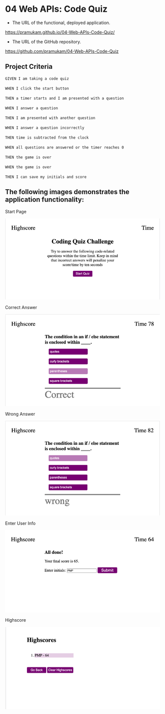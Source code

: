 # 04 Web APIs: Code Quiz

* The URL of the functional, deployed application.

https://pramukam.github.io/04-Web-APIs-Code-Quiz/

* The URL of the GitHub repository.

https://github.com/pramukam/04-Web-APIs-Code-Quiz


## Project Criteria

```
GIVEN I am taking a code quiz

WHEN I click the start button

THEN a timer starts and I am presented with a question

WHEN I answer a question

THEN I am presented with another question

WHEN I answer a question incorrectly

THEN time is subtracted from the clock

WHEN all questions are answered or the timer reaches 0

THEN the game is over

WHEN the game is over

THEN I can save my initials and score
```

## The following images demonstrates the application functionality:

Start Page

![code quiz](https://github.com/pramukam/04-Web-APIs-Code-Quiz/blob/master/ScreenShots/Start.png)

Correct Answer

![code quiz](https://github.com/pramukam/04-Web-APIs-Code-Quiz/blob/master/ScreenShots/correct.png)

Wrong Answer

![code quiz](https://github.com/pramukam/04-Web-APIs-Code-Quiz/blob/master/ScreenShots/wrong.png)

Enter User Info

![code quiz](https://github.com/pramukam/04-Web-APIs-Code-Quiz/blob/master/ScreenShots/initials.png)

Highscore

![code quiz](https://github.com/pramukam/04-Web-APIs-Code-Quiz/blob/master/ScreenShots/highscore.png)



